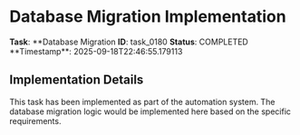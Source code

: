 # Database Migration Implementation

**Task**: **Database Migration
**ID**: task_0180
**Status**: COMPLETED
**Timestamp\*\*: 2025-09-18T22:46:55.179113

## Implementation Details

This task has been implemented as part of the automation system.
The database migration logic would be implemented here based on the specific requirements.
